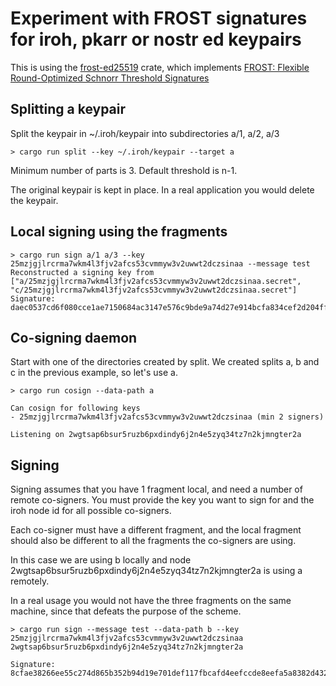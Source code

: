 # Experiment with FROST signatures for iroh, pkarr or nostr ed keypairs

This is using the [frost-ed25519](https://docs.rs/frost-ed25519/latest/frost_ed25519/) crate, which implements [FROST: Flexible Round-Optimized
Schnorr Threshold Signatures](https://eprint.iacr.org/2020/852.pdf)

## Splitting a keypair

Split the keypair in ~/.iroh/keypair into subdirectories a/1, a/2, a/3

```
> cargo run split --key ~/.iroh/keypair --target a
```

Minimum number of parts is 3. Default threshold is n-1.

The original keypair is kept in place. In a real application you would delete
the keypair.

## Local signing using the fragments

```
> cargo run sign a/1 a/3 --key 25mzjgjlrcrma7wkm4l3fjv2afcs53cvmmyw3v2uwwt2dczsinaa --message test
Reconstructed a signing key from ["a/25mzjgjlrcrma7wkm4l3fjv2afcs53cvmmyw3v2uwwt2dczsinaa.secret", "c/25mzjgjlrcrma7wkm4l3fjv2afcs53cvmmyw3v2uwwt2dczsinaa.secret"]
Signature: daec0537cd6f080cce1ae7150684ac3147e576c9bde9a74d27e914bcfa834cef2d204ff9295379784fcca3eaa95e4b196b4fb8b60ec316840b5e649844db880e
```

## Co-signing daemon

Start with one of the directories created by split. We created splits a, b and
c in the previous example, so let's use a.

```
> cargo run cosign --data-path a

Can cosign for following keys
- 25mzjgjlrcrma7wkm4l3fjv2afcs53cvmmyw3v2uwwt2dczsinaa (min 2 signers)

Listening on 2wgtsap6bsur5ruzb6pxdindy6j2n4e5zyq34tz7n2kjmngter2a
```

## Signing

Signing assumes that you have 1 fragment local, and need a number of remote
co-signers. You must provide the key you want to sign for and the iroh node id
for all possible co-signers.

Each co-signer must have a different fragment, and the local fragment should also
be different to all the fragments the co-signers are using.

In this case we are using b locally and node 2wgtsap6bsur5ruzb6pxdindy6j2n4e5zyq34tz7n2kjmngter2a
is using a remotely.

In a real usage you would not have the three fragments on the same machine, since
that defeats the purpose of the scheme.

```
> cargo run sign --message test --data-path b --key 25mzjgjlrcrma7wkm4l3fjv2afcs53cvmmyw3v2uwwt2dczsinaa 2wgtsap6bsur5ruzb6pxdindy6j2n4e5zyq34tz7n2kjmngter2a

Signature: 8cfae38266ee55c274d865b352b94d19e701def117fbcafd4eefccde8eefa5a8382d43275bafe2da6c39e07fdd2b88a12a43c8b12126d17e3a7c2bf14590400f
```
